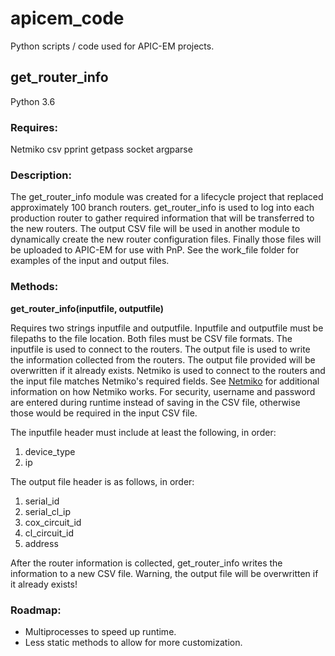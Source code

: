 # apicem_code
Python scripts / code used for APIC-EM projects.

## get_router_info
Python 3.6

### Requires:
Netmiko
csv
pprint
getpass
socket
argparse

### Description:
The get_router_info module was created for a lifecycle project that replaced approximately 100 branch routers. get_router_info
is used to log into each production router to gather required information that will be transferred to the new routers. The output
CSV file will be used in another module to dynamically create the new router configuration files. Finally those files will be
uploaded to APIC-EM for use with PnP. See the work_file folder for examples of the input and output files.

### Methods:
**get_router_info(inputfile, outputfile)**

Requires two strings inputfile and outputfile. Inputfile and outputfile must be filepaths to the file location.
Both files must be CSV file formats. The inputfile is used to connect to the routers. The output file is used to write
the information collected from the routers. The output file provided will be overwritten if it already exists.
Netmiko is used to connect to the routers and the input file matches Netmiko's required fields.
See [Netmiko](https://github.com/ktbyers/netmiko) for additional information on how Netmiko works.
For security, username and password are entered during runtime instead of saving in the CSV file, otherwise those would be
required in the input CSV file.

The inputfile header must include at least the following, in order:
1. device_type
2. ip

The output file header is as follows, in order:
1. serial_id
2. serial_cl_ip
3. cox_circuit_id
4. cl_circuit_id
5. address

After the router information is collected, get_router_info writes the information to a new CSV file.
Warning, the output file will be overwritten if it already exists!

### Roadmap:
* Multiprocesses to speed up runtime.
* Less static methods to allow for more customization.
